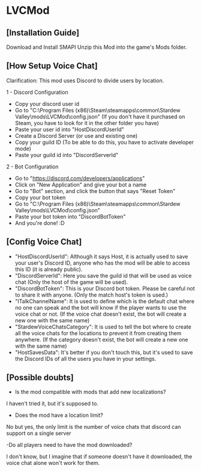 # LVCMod

## [Installation Guide]

Download and Install SMAPI
Unzip this Mod into the game's Mods folder.

## [How Setup Voice Chat]

Clarification: This mod uses Discord to divide users by location.

1 - Discord Configuration

- Copy your discord user id
- Go to "C:\Program Files (x86)\Steam\steamapps\common\Stardew Valley\mods\LVCMod\config.json" (If you don't have it purchased on Steam, you have to look for it in the other folder you have)
- Paste your user id into "HostDiscordUserId"
- Create a Discord Server (or use and existing one)
- Copy your guild ID (To be able to do this, you have to activate developer mode)
- Paste your guild id into "DiscordServerId"

2 - Bot Configuration

- Go to "https://discord.com/developers/applications"
- Click on "New Application" and give your bot a name
- Go to "Bot" section, and click the button that says "Reset Token"
- Copy your bot token
- Go to "C:\Program Files (x86)\Steam\steamapps\common\Stardew Valley\mods\LVCMod\config.json"
- Paste your bot token into "DiscordBotToken"
- And you're done! :D

## [Config Voice Chat]

- "HostDiscordUserId": Although it says Host, it is actually used to save your user's Discord ID, anyone who has the mod will be able to access this ID (it is already public).
- "DiscordServerId": Here you save the guild id that will be used as voice chat (Only the host of the game will be used).
- "DiscordBotToken": This is your Discord bot token. Please be careful not to share it with anyone. (Only the match host's token is used.)
- "ITalkChannelName": It is used to define which is the default chat where no one can speak and the bot will know if the player wants to use the voice chat or not. (If the voice chat doesn't exist, the bot will create a new one with the same name)
- "StardewVoiceChatsCategory": It is used to tell the bot where to create all the voice chats for the locations to prevent it from creating them anywhere. (If the category doesn't exist, the bot will create a new one with the same name)
- "HostSavesData": It's better if you don't touch this, but it's used to save the Discord IDs of all the users you have in your settings.

## [Possible doubts]

- Is the mod compatible with mods that add new localizations?

I haven't tried it, but it's supposed to.

- Does the mod have a location limit?

No but yes, the only limit is the number of voice chats that discord can support on a single server

-Do all players need to have the mod downloaded?

I don't know, but I imagine that if someone doesn't have it downloaded, the voice chat alone won't work for them.